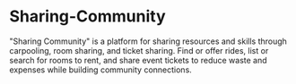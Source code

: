 # Sharing-Community
"Sharing Community" is a platform for sharing resources and skills through carpooling, room sharing, and ticket sharing. Find or offer rides, list or search for rooms to rent, and share event tickets to reduce waste and expenses while building community connections. 

